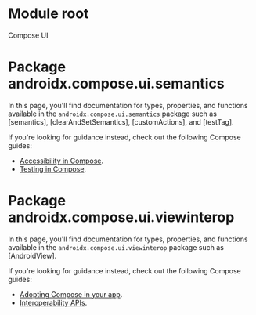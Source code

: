 # Module root

Compose UI

# Package androidx.compose.ui.semantics

In this page, you'll find documentation for types, properties, and functions available in the
`androidx.compose.ui.semantics` package such as [semantics], [clearAndSetSemantics],
[customActions], and [testTag].

If you're looking for guidance instead, check out the following Compose guides:
* <a href="https://developer.android.com/jetpack/compose/accessibility" class="external" target="_blank">Accessibility in Compose</a>.
* <a href="https://developer.android.com/jetpack/compose/testing" class="external" target="_blank">Testing in Compose</a>.

# Package androidx.compose.ui.viewinterop

In this page, you'll find documentation for types, properties, and functions available in the
`androidx.compose.ui.viewinterop` package such as [AndroidView].

If you're looking for guidance instead, check out the following Compose guides:
* <a href="https://developer.android.com/jetpack/compose/interop" class="external" target="_blank">Adopting Compose in your app</a>.
* <a href="https://developer.android.com/jetpack/compose/interop-apis" class="external" target="_blank">Interoperability APIs</a>.

